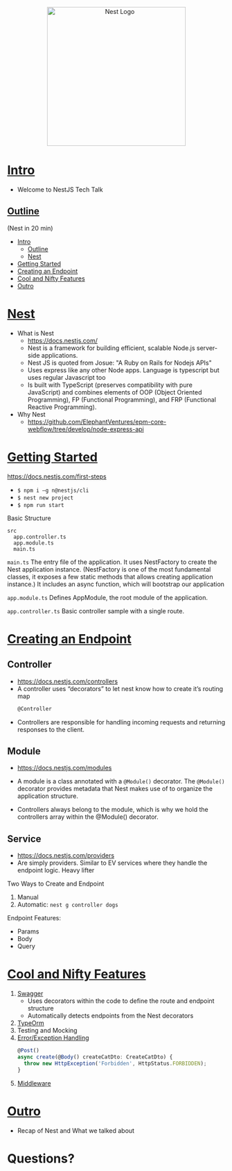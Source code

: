<p align="center">
  <a href="http://nestjs.com/" target="blank"><img src="https://nestjs.com/img/logo_text.svg" width="320" alt="Nest Logo" /></a>
</p>

# [Intro](#Intro)

- Welcome to NestJS Tech Talk

## [Outline](#Outline)

(Nest in 20 min)
  - [Intro](#intro)
    - [Outline](#Outline)
    - [Nest](#nest)
  - [Getting Started](#Getting-Started)
  - [Creating an Endpoint](#Creating-an-Endpoint)
  - [Cool and Nifty Features](#Cool-and-Nifty-Features)
  - [Outro](#Outro)

# [Nest](#Nest)

- What is Nest
  - https://docs.nestjs.com/
  - Nest is a framework for building efficient, scalable Node.js server-side applications.
  - Nest JS is quoted from Josue: "A Ruby on Rails for Nodejs APIs"
  - Uses express like any other Node apps. Language is typescript but uses regular Javascript too
  - Is built with TypeScript (preserves compatibility with pure JavaScript) and combines elements of OOP (Object Oriented Programming), FP (Functional Programming), and FRP (Functional Reactive Programming).
- Why Nest
  - https://github.com/ElephantVentures/epm-core-webflow/tree/develop/node-express-api

# [Getting Started](#Getting-Started)

https://docs.nestjs.com/first-steps
- `$ npm i –g n@nestjs/cli`
- `$ nest new project`
- `$ npm run start`

Basic Structure
  ```
  src
    app.controller.ts
    app.module.ts
    main.ts
  ```

  `main.ts`
      The entry file of the application. It uses NestFactory to create the Nest application instance. (NestFactory is one of the most fundamental classes, it exposes a few static methods that allows creating application instance.) It includes an async function, which will bootstrap our application

  `app.module.ts`
      Defines AppModule, the root module of the application.

  `app.controller.ts`
      Basic controller sample with a single route.

# [Creating an Endpoint](#Creating-an-Endpoint)

## Controller

* https://docs.nestjs.com/controllers
* A controller uses “decorators” to let nest know how to create it’s routing map
    ``` typescript
    @Controller
    ```
* Controllers are responsible for handling incoming requests and returning responses to the client.

## Module

* https://docs.nestjs.com/modules
* A module is a class annotated with a `@Module()` decorator. The `@Module()` decorator provides metadata that Nest makes use of to organize the application structure.

* Controllers always belong to the module, which is why we hold the controllers array within the @Module() decorator.

## Service

* https://docs.nestjs.com/providers
* Are simply providers. Similar to EV services where they handle the endpoint logic. Heavy lifter

Two Ways to Create and Endpoint
1. Manual
2. Automatic:  `nest g controller dogs`

Endpoint Features:
- Params
- Body
- Query

# [Cool and Nifty Features](#Cool-and-Nifty-Features)

1. [Swagger](https://docs.nestjs.com/recipes/swagger)
    - Uses decorators within the code to define the route and endpoint structure
    - Automatically detects endpoints from the Nest decorators
2. [TypeOrm](https://docs.nestjs.com/techniques/database)
3. Testing and Mocking
4. [Error/Exception Handling](https://docs.nestjs.com/exception-filters)
    ``` typescript
    @Post()
    async create(@Body() createCatDto: CreateCatDto) {
      throw new HttpException('Forbidden', HttpStatus.FORBIDDEN);
    }
    ```
5. [Middleware](https://docs.nestjs.com/middleware)

# [Outro](#Outro)
- Recap of Nest and What we talked about

# Questions?
